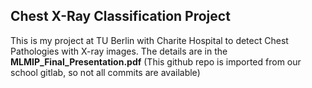 ## Chest X-Ray Classification Project
This is my project at TU Berlin with Charite Hospital to detect Chest Pathologies with X-ray images. 
The details are in the **MLMIP_Final_Presentation.pdf**
(This github repo is imported from our school gitlab, so not all commits are available)
